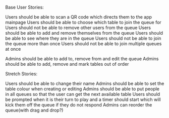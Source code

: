 Base User Stories:

Users should be able to scan a QR code which directs them to the app mainpage
Users should be able to choose which table to join the queue for
Users should not be able to remove other users from the queue
Users should be able to add and remove themselves from the queue
Users should be able to see where they are in the queue
Users should not be able to join the queue more than once
Users should not be able to join multiple queues at once

Admins should be able to add to, remove from and edit the queue
Admins should be able to add, remove and mark tables out of order

Stretch Stories: 

Users should be able to change their name
Admins should be able to set the table colour when creating or editing
Admins should be able to put people in all queues so that the user can get the next available table
Users should be prompted when it is their turn to play and a timer should start which will kick them off the queue if they do not respond
Admins can reorder the queue(with drag and drop?)